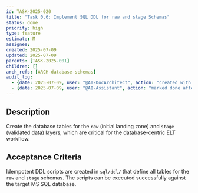 ```yaml
---
id: TASK-2025-020
title: "Task 0.6: Implement SQL DDL for raw and stage Schemas"
status: done
priority: high
type: feature
estimate: M
assignee:
created: 2025-07-09
updated: 2025-07-09
parents: [TASK-2025-001]
children: []
arch_refs: [ARCH-database-schemas]
audit_log:
  - {date: 2025-07-09, user: "@AI-DocArchitect", action: "created with status backlog"}
  - {date: 2025-07-09, user: "@AI-Assistant", action: "marked done after implementing raw and stage DDL scripts"}
---
```

## Description
Create the database tables for the `raw` (initial landing zone) and `stage` (validated data) layers, which are critical for the database-centric ELT workflow.

## Acceptance Criteria
Idempotent DDL scripts are created in `sql/ddl/` that define all tables for the `raw` and `stage` schemas. The scripts can be executed successfully against the target MS SQL database. 